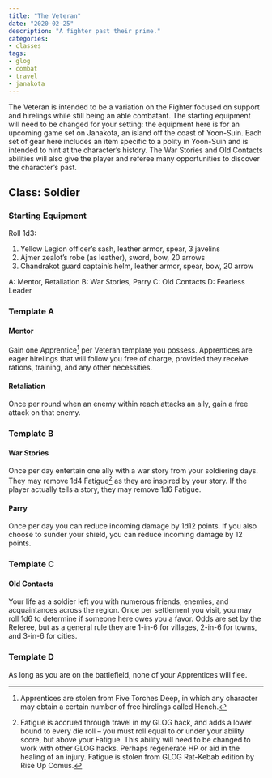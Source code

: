 ```yaml
---
title: "The Veteran"
date: "2020-02-25"
description: "A fighter past their prime."
categories:
- classes
tags:
- glog
- combat
- travel
- janakota
---
```


The Veteran is intended to be a variation on the Fighter focused on support and hirelings while still being an able combatant. The starting equipment will need to be changed for your setting: the equipment here is for an upcoming game set on Janakota, an island off the coast of Yoon-Suin. Each set of gear here includes an item specific to a polity in Yoon-Suin and is intended to hint at the character’s history. The War Stories and Old Contacts abilities will also give the player and referee many opportunities to discover the character’s past.


## Class: Soldier

### Starting Equipment

Roll 1d3:

1. Yellow Legion officer’s sash, leather armor, spear, 3 javelins
2. Ajmer zealot’s robe (as leather), sword, bow, 20 arrows
3. Chandrakot guard captain’s helm, leather armor, spear, bow, 20 arrow

A: Mentor, Retaliation
B: War Stories, Parry
C: Old Contacts
D: Fearless Leader

### Template A

#### Mentor

Gain one Apprentice[^1] per Veteran template you possess. Apprentices are eager hirelings that will follow you free of charge, provided they receive rations, training, and any other necessities.

#### Retaliation

Once per round when an enemy within reach attacks an ally, gain a free attack on that enemy.

### Template B

#### War Stories

Once per day entertain one ally with a war story from your soldiering days. They may remove 1d4 Fatigue[^2] as they are inspired by your story. If the player actually tells a story, they may remove 1d6 Fatigue.

#### Parry

Once per day you can reduce incoming damage by 1d12 points. If you also choose to sunder your shield, you can reduce incoming damage by 12 points.

### Template C

#### Old Contacts

Your life as a soldier left you with numerous friends, enemies, and acquaintances across the region. Once per settlement you visit, you may roll 1d6 to determine if someone here owes you a favor. Odds are set by the Referee, but as a general rule they are 1-in-6 for villages, 2-in-6 for towns, and 3-in-6 for cities.

### Template D

As long as you are on the battlefield, none of your Apprentices will flee.

[^1]: Apprentices are stolen from Five Torches Deep, in which any character may obtain a certain number of free hirelings called Hench.

[^2]: Fatigue is accrued through travel in my GLOG hack, and adds a lower bound to every die roll – you must roll equal to or under your ability score, but above your Fatigue. This ability will need to be changed to work with other GLOG hacks. Perhaps regenerate HP or aid in the healing of an injury. Fatigue is stolen from GLOG Rat-Kebab edition by Rise Up Comus.